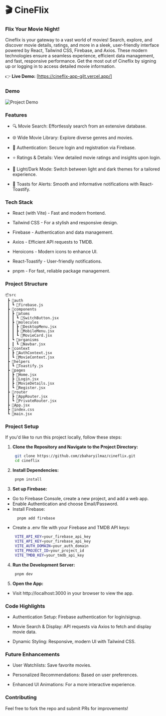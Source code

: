 # 🎬 CineFlix  
### Flix Your Movie Night!

Cineflix is your gateway to a vast world of movies! Search, explore, and discover movie details, ratings, and more in a sleek, user-friendly interface powered by React, Tailwind CSS, Firebase, and Axios. These modern technologies ensure a seamless experience, efficient data management, and fast, responsive performance. Get the most out of Cineflix by signing up or logging in to access detailed movie information.

👉 **Live Demo:** [https://cineflix-app-gilt.vercel.app/]

### Demo

![Project Demo](./public/cineflix.gif)

### Features

- 🔍 Movie Search: Effortlessly search from an extensive database.

- 🌐 Wide Movie Library: Explore diverse genres and movies.

- 🔐 Authentication: Secure login and registration via Firebase.

- ⭐ Ratings & Details: View detailed movie ratings and insights upon login.

- 🌙 Light/Dark Mode: Switch between light and dark themes for a tailored experience.

- 🔔 Toasts for Alerts: Smooth and informative notifications with React-Toastify.

### Tech Stack

- React (with Vite) - Fast and modern frontend.

- Tailwind CSS - For a stylish and responsive design.

- Firebase - Authentication and data management.

- Axios - Efficient API requests to TMDB.

- Heroicons - Modern icons to enhance UI.

- React-Toastify - User-friendly notifications.

- pnpm - For fast, reliable package management.

### Project Structure

```plaintext
📦src
 ┣ 📂auth
 ┃ ┗ 📜firebase.js
 ┣ 📂components
 ┃ ┣ 📂atoms
 ┃ ┃ ┗ 📜SwitchButton.jsx
 ┃ ┣ 📂molecules
 ┃ ┃ ┣ 📜DesktopMenu.jsx
 ┃ ┃ ┣ 📜MobileMenu.jsx
 ┃ ┃ ┗ 📜MovieCard.jsx
 ┃ ┗ 📂organisms
 ┃ ┃ ┗ 📜Navbar.jsx
 ┣ 📂context
 ┃ ┣ 📜AuthContext.jsx
 ┃ ┗ 📜MovieContext.jsx
 ┣ 📂helpers
 ┃ ┗ 📜Toastify.js
 ┣ 📂pages
 ┃ ┣ 📜Home.jsx
 ┃ ┣ 📜Login.jsx
 ┃ ┣ 📜MovieDetails.jsx
 ┃ ┗ 📜Register.jsx
 ┣ 📂router
 ┃ ┣ 📜AppRouter.jsx
 ┃ ┗ 📜PrivateRouter.jsx
 ┣ 📜App.jsx
 ┣ 📜index.css
 ┗ 📜main.jsx
 ```

###  Project Setup

If you'd like to run this project locally, follow these steps:

1. **Clone the Repository and Navigate to the Project Directory:**

   ```bash
    git clone https://github.com/zbaharyilmaz/cineflix.git
    cd cineflix
2. **Install Dependencies:**

   ```bash
    pnpm install
3. **Set up Firebase:**
- Go to Firebase Console, create a new project, and add a web app.
- Enable Authentication and choose Email/Password.
- Install Firebase:
  ```bash
    pnpm add firebase
- Create a .env file with your Firebase and TMDB API keys:
   ```bash
    VITE_API_KEY=your_firebase_api_key
    VITE_API_KEY=your_firebase_api_key
    VITE_AUTH_DOMAIN=your_auth_domain
    VITE_PROJECT_ID=your_project_id
    VITE_TMDB_KEY=your_tmdb_api_key
4. **Run the Development Server:**

   ```bash
    pnpm dev
5. **Open the App:**

- Visit http://localhost:3000 in your browser to view the app.

###  Code Highlights

- Authentication Setup: Firebase authentication for login/signup.

- Movie Search & Display: API requests via Axios to fetch and display movie data.

- Dynamic Styling: Responsive, modern UI with Tailwind CSS.

###  Future Enhancements

- User Watchlists: Save favorite movies.

- Personalized Recommendations: Based on user preferences.

- Enhanced UI Animations: For a more interactive experience.

###  Contributing

Feel free to fork the repo and submit PRs for improvements!

